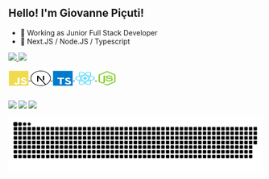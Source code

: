 ## Hello! I'm Giovanne Piçuti! 

- 🔭 Working as Junior Full Stack Developer
- 🌱 Next.JS / Node.JS / Typescript 

<div>
  <a href="https://github.com/picuti256">
  <img height="180em" src="https://github-readme-stats.vercel.app/api?username=picuti256&show_icons=true&theme=tokyonight&include_all_commits=true&count_private=true"/>
  <img height="180em" src="https://github-readme-stats.vercel.app/api/top-langs/?username=picuti256&layout=compact&langs_count=7&theme=tokyonight"/>
</div>
  
  <div style="display: inline_block"><br>
  <img align="center" alt="picuti-Js" height="30" width="40" src="https://raw.githubusercontent.com/devicons/devicon/master/icons/javascript/javascript-plain.svg">
  <img align="center" alt="picuti-next" height="30" width="40" src="https://raw.githubusercontent.com/devicons/devicon/master/icons/nextjs/nextjs-line.svg">
  <img align="center" alt="picuti-Typescript" height="30" width="40" src="https://raw.githubusercontent.com/devicons/devicon/master/icons/typescript/typescript-original.svg">
  <img align="center" alt="picuti-react" height="30" width="40" src="https://raw.githubusercontent.com/devicons/devicon/master/icons/react/react-original.svg">
  <img align="center" alt="Gio-nodeJs" height="30" width="40" src="https://raw.githubusercontent.com/devicons/devicon/master/icons/nodejs/nodejs-original.svg">
</div>
  
  ##
 <div>
   <a href="https://instagram.com/picuti256" target="_blank"><img src="https://img.shields.io/badge/-Instagram-%23E4405F?style=for-the-badge&logo=instagram&logoColor=white" target="_blank"></a>
  <a href = "mailto:picuti256@gmail.com"><img src="https://img.shields.io/badge/-Gmail-%23333?style=for-the-badge&logo=gmail&logoColor=white" target="_blank"></a>
  <a href="https://www.linkedin.com/in/giovanne-piçuti-84086914a" target="_blank"><img src="https://img.shields.io/badge/-LinkedIn-%230077B5?style=for-the-badge&logo=linkedin&logoColor=white" target="_blank"></a> 
 </div>
  
 ![Snake animation](https://github.com/picuti256/picuti256/blob/output/github-contribution-grid-snake-dark.svg#gh-dark-mode-only)

